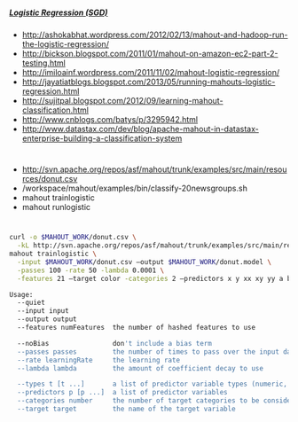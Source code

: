 ##### [Logistic Regression (SGD)](https://cwiki.apache.org/confluence/display/MAHOUT/Logistic+Regression)

* http://ashokabhat.wordpress.com/2012/02/13/mahout-and-hadoop-run-the-logistic-regression/
* http://bickson.blogspot.com/2011/01/mahout-on-amazon-ec2-part-2-testing.html
* http://imiloainf.wordpress.com/2011/11/02/mahout-logistic-regression/
* http://jayatiatblogs.blogspot.com/2013/05/running-mahouts-logistic-regression.html
* http://sujitpal.blogspot.com/2012/09/learning-mahout-classification.html
* http://www.cnblogs.com/batys/p/3295942.html
* http://www.datastax.com/dev/blog/apache-mahout-in-datastax-enterprise-building-a-classification-system

#
* http://svn.apache.org/repos/asf/mahout/trunk/examples/src/main/resources/donut.csv
* /workspace/mahout/examples/bin/classify-20newsgroups.sh
* mahout trainlogistic
* mahout runlogistic

#

```bash
curl -o $MAHOUT_WORK/donut.csv \
  -kL http://svn.apache.org/repos/asf/mahout/trunk/examples/src/main/resources/donut.csv
mahout trainlogistic \
  -input $MAHOUT_WORK/donut.csv –output $MAHOUT_WORK/donut.model \
  -passes 100 -rate 50 -lambda 0.0001 \
  -features 21 –target color -categories 2 –predictors x y xx xy yy a b c –types n n
```

```bash
Usage:
  --quiet
  --input input
  --output output
  --features numFeatures  the number of hashed features to use

  --noBias                don't include a bias term
  --passes passes         the number of times to pass over the input data
  --rate learningRate     the learning rate
  --lambda lambda         the amount of coefficient decay to use

  --types t [t ...]       a list of predictor variable types (numeric, word, or text)
  --predictors p [p ...]  a list of predictor variables
  --categories number     the number of target categories to be considered
  --target target         the name of the target variable
```
